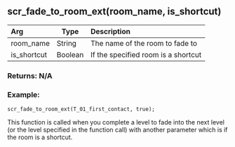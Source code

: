 ## scr_fade_to_room_ext(room_name, is_shortcut)
|Arg|Type|Description|
|:--|---|:--|
|room_name|String|The name of the room to fade to|
|is_shortcut|Boolean|If the specified room is a shortcut|
### Returns: N/A
### Example:
```gml
scr_fade_to_room_ext(T_01_first_contact, true);
```
This function is called when you complete a level to fade into the next level (or the level specified in the function call) with another parameter which is
if the room is a shortcut.

